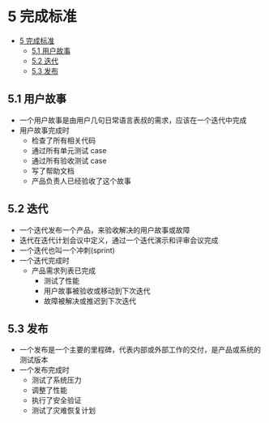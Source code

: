 # 5 完成标准

- [5 完成标准](#5-%E5%AE%8C%E6%88%90%E6%A0%87%E5%87%86)
  - [5.1 用户故事](#51-%E7%94%A8%E6%88%B7%E6%95%85%E4%BA%8B)
  - [5.2 迭代](#52-%E8%BF%AD%E4%BB%A3)
  - [5.3 发布](#53-%E5%8F%91%E5%B8%83)

## 5.1 用户故事

- 一个用户故事是由用户几句日常语言表叔的需求，应该在一个迭代中完成
- 用户故事完成时
  - 检查了所有相关代码
  - 通过所有单元测试 case
  - 通过所有验收测试 case
  - 写了帮助文档
  - 产品负责人已经验收了这个故事

## 5.2 迭代

- 一个迭代发布一个产品，来验收解决的用户故事或故障
- 迭代在迭代计划会议中定义，通过一个迭代演示和评审会议完成
- 一个迭代也叫一个冲刺(sprint)
- 一个迭代完成时
  - 产品需求列表已完成
    - 测试了性能
    - 用户故事被验收或移动到下次迭代
    - 故障被解决或推迟到下次迭代

## 5.3 发布

- 一个发布是一个主要的里程碑，代表内部或外部工作的交付，是产品或系统的测试版本
- 一个发布完成时
  - 测试了系统压力
  - 调整了性能
  - 执行了安全验证
  - 测试了灾难恢复计划